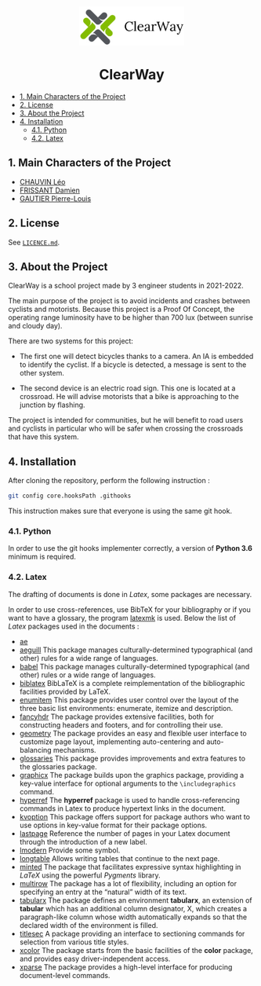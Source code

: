 <p align="center">
    <img src="documents/base/logo/clearWayLong.png" alt="Logo" height="80">
<h1 align="center"><b>ClearWay</b></h1>
</p>

- [1. Main Characters of the Project](#1-main-characters-of-the-project)
- [2. License](#2-license)
- [3. About the Project](#3-about-the-project)
- [4. Installation](#4-installation)
  - [4.1. Python](#41-python)
  - [4.2. Latex](#42-latex)

## 1. Main Characters of the Project

- [CHAUVIN Léo](https://www.linkedin.com/in/l%C3%A9o-chauvin-41b3a4178/)
- [FRISSANT Damien](https://www.linkedin.com/in/damien-frissant-a3b779178/)
- [GAUTIER Pierre-Louis](https://www.linkedin.com/in/pierre-louis-gautier/)

## 2. License

See [`LICENCE.md`](./LICENCE.md).

## 3. About the Project

ClearWay is a school project made by 3 engineer students in 2021-2022.

The main purpose of the project is to avoid incidents and crashes between cyclists and motorists. Because this project is a Proof Of Concept, the operating range luminosity have to be higher than 700 lux (between sunrise and cloudy day).

There are two systems for this project:

- The first one will detect bicycles thanks to a camera. An IA is embedded to identify the cyclist. If a bicycle is detected, a message is sent to the other system.

- The second device is an electric road sign. This one is located at a crossroad. He will advise motorists that a bike is approaching to the junction by flashing.

The project is intended for communities, but he will benefit to road users and cyclists in particular who will be safer when crossing the crossroads that have this system.

## 4. Installation

After cloning the repository, perform the following instruction :

```bash
git config core.hooksPath .githooks
```

This instruction makes sure that everyone is using the same git hook.

### 4.1. Python

In order to use the git hooks implementer correctly, a version of __Python 3.6__ minimum is required.

### 4.2. Latex

The drafting of documents is done in _Latex_, some packages are necessary.

In order to use cross-references, use BibTeX for your bibliography or if you want to have a glossary, the program [latexmk](https://mg.readthedocs.io/latexmk.html) is used.
Below the list of _Latex_ packages used in the documents :

- [ae](https://www.ctan.org/pkg/ae)
- [aeguill](https://www.ctan.org/pkg/aeguill) This package manages culturally-determined typographical (and other)
          rules for a wide range of languages.
- [babel](https://www.ctan.org/pkg/babel) This package manages culturally-determined typographical (and other) rules
          or a wide range of languages.
- [biblatex](https://www.ctan.org/pkg/biblatex) BibLaTeX is a complete reimplementation of the bibliographic facilities provided by LaTeX.
- [enumitem](https://www.ctan.org/pkg/enumitem) This package provides user control over the layout of the three basic
          list environments: enumerate, itemize and description.
- [fancyhdr](https://www.ctan.org/pkg/fancyhdr) The package provides extensive facilities, both for constructing headers
          and footers, and for controlling their use.
- [geometry](https://www.ctan.org/pkg/geometry) The package provides an easy and flexible user interface to customize
          page layout, implementing auto-centering and auto-balancing mechanisms.
- [glossaries](https://www.ctan.org/pkg/glossaries) This package provides improvements and extra features
          to the glossaries package.
- [graphicx](https://www.ctan.org/pkg/graphicx) The package builds upon the graphics package, providing a key-value
          interface for optional arguments to the `\includegraphics` command.
- [hyperref](https://www.ctan.org/pkg/hyperref) The __hyperref__ package is used to handle cross-referencing commands in
          Latex to produce hypertext links in the document.
- [kvoption](https://www.ctan.org/pkg/kvoptions) This package offers support for package authors who want to use options
          in key-value format for their package options.
- [lastpage](https://www.ctan.org/pkg/lastpage) Reference the number of pages in your Latex document through the
          introduction of a new label.
- [lmodern](https://www.ctan.org/tex-archive/info/lmodern) Provide some symbol.
- [longtable](https://www.ctan.org/pkg/longtable) Allows writing tables that continue to the next page.
- [minted](https://www.ctan.org/pkg/minted) The package that facilitates expressive syntax highlighting in _LaTeX_ using the powerful _Pygments_ library.
- [multirow](https://www.ctan.org/pkg/multirow) The package has a lot of flexibility, including an option for specifying
          an entry at the “natural” width of its text.
- [tabularx](https://www.ctan.org/pkg/tabularx) The package defines an environment __tabularx__, an extension of
          __tabular__ which has an additional column designator, X, which creates a paragraph-like column whose width automatically
          expands so that the declared width of the environment is filled.
- [titlesec](https://www.ctan.org/pkg/titlesec) A package providing an interface to sectioning commands for selection
          from various title styles.
- [xcolor](https://www.ctan.org/pkg/xcolor) The package starts from the basic facilities of the __color__ package,
          and provides easy driver-independent access.
- [xparse](https://www.ctan.org/pkg/xparse) The package provides a high-level interface for producing document-level commands.
